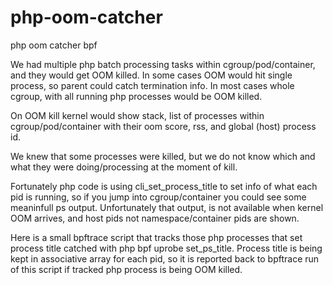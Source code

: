 # php-oom-catcher
php oom catcher bpf

We had multiple php batch processing tasks within cgroup/pod/container, and they would get OOM killed.
In some cases OOM would hit single process, so parent could catch termination info. In most cases
whole cgroup, with all running php processes would be OOM killed.

On OOM kill kernel would show stack, list of processes within cgroup/pod/container with their oom score, rss, and global (host) process id.

We knew that some processes were killed, but we do not know which and what they were doing/processing at the moment of kill.

Fortunately php code is using cli_set_process_title to set info of what each pid is running, 
so if you jump into cgroup/container you could see some meaninfull ps output.
Unfortunately that output, is not available when kernel OOM arrives, and host pids not namespace/container pids are shown.

Here is a small bpftrace script that tracks those php processes that set process title catched with php bpf uprobe set_ps_title.
Process title is being kept in associative array for each pid, so it is reported back to bpftrace run of this script if
tracked php process is being OOM killed.


